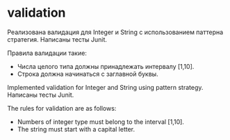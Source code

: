 # validation

Реализована валидация для Integer и String с использованием паттерна стратегия.
Написаны тесты Junit.

Правила валидации такие:
- Числа целого типа должны принадлежать интервалу [1,10].
- Строка должна начинаться с заглавной буквы.

Implemented validation for Integer and String using pattern strategy.
Написаны тесты Junit.

The rules for validation are as follows:
- Numbers of integer type must belong to the interval [1,10].
- The string must start with a capital letter.
